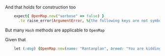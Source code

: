 And that holds for construction too

```ruby
    expect{ OpenMap.new("verbose" => false) }
      .to raise_error(ArgumentError, %{the following keys are not symbols: ["verbose"]})
```
But many `Hash` methods are applicable to `OpenMap`

Given that

```ruby
    let (:dog) {OpenMap.new(name: "Rantanplan", breed: "You are kidding?")}
```
